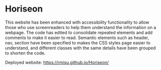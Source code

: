 # Horiseon

This website has been enhanced with accessibility functionality to allow those who use screenreaders to help them understand the information on a webpage.
The code has edited to consolidate repeated elements and add comments to make it easier to read. Semantic elements such as header, nav, section have been
specified to makes the CSS styles page easier to understand, and different classes with the same details have been grouped to shorten the code.

Deployed website: https://rmisu.github.io/Horiseon/
